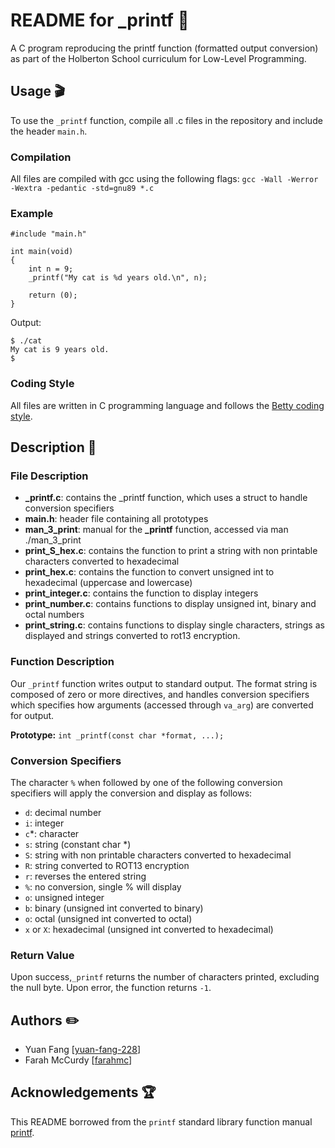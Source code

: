# README for _printf :page_with_curl:

A C program reproducing the printf function (formatted output conversion) as
part of the Holberton School curriculum for Low-Level Programming.

## Usage :clapper:
To use the `_printf` function, compile all .c files in the repository and
include the header `main.h`.

### Compilation
All files are compiled with gcc using the following flags:
`gcc -Wall -Werror -Wextra -pedantic -std=gnu89 *.c`

### Example
```
#include "main.h"

int main(void)
{
	int n = 9;
	_printf("My cat is %d years old.\n", n);

	return (0);
}
```

Output:
```
$ ./cat
My cat is 9 years old.
$
```

### Coding Style
All files are written in C programming language and follows the
[Betty coding style](https://github.com/holbertonschool/Betty/wiki).

## Description :open_book:
### File Description
- **_printf.c**: contains the _printf function, which uses a struct to handle
conversion specifiers
- **main.h**: header file containing all prototypes
- **man_3_print**: manual for the **_printf** function, accessed via
man ./man_3_print
- **print_S_hex.c**: contains the function to print a string with non printable
characters converted to hexadecimal
- **print_hex.c**: contains the function to convert unsigned int to hexadecimal
(uppercase and lowercase)
- **print_integer.c**: contains the function to display integers
- **print_number.c**: contains functions to display unsigned int, binary and
octal numbers
- **print_string.c**: contains functions to display single characters,
strings as displayed and strings converted to rot13 encryption.

### Function Description
Our `_printf` function writes output to standard output. The format string
is composed of zero or more directives, and handles conversion specifiers
which specifies how arguments (accessed through `va_arg`)  are converted for
output.

**Prototype:** `int _printf(const char *format, ...);`

### Conversion Specifiers
The character `%` when followed by one of the following conversion specifiers
will apply the conversion and display as follows:
- `d`: decimal number
- `i`: integer
- `c`*: character
- `s`: string (constant char *)
- `S`: string with non printable characters converted to hexadecimal
- `R`: string converted to ROT13 encryption
- `r`: reverses the entered string
- `%`: no conversion, single % will display
- `o`: unsigned integer
- `b`: binary (unsigned int converted to binary)
- `o`: octal (unsigned int converted to octal)
- `x` or `X`: hexadecimal (unsigned int converted to hexadecimal)

### Return Value
Upon success,`_printf` returns the number of characters printed, excluding
the null byte. Upon error, the function returns `-1`.

## Authors :pencil2:
- Yuan Fang [[yuan-fang-228](https://github.com/yuan-fang-228)]
- Farah McCurdy [[farahmc](https://github.com/farahmc)]

## Acknowledgements :trophy:
This README borrowed from the `printf` standard library function manual
[printf](https://linux.die.net/man/3/printf).